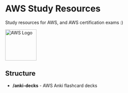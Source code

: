 # AWS Study Resources

Study resources for AWS, and AWS certification exams :)

<img src="https://www.pngplay.com/wp-content/uploads/3/Amazon-Web-Services-AWS-Logo-Transparent-PNG.png" alt="AWS Logo" width="100">

## Structure
- **/anki-decks** - AWS Anki flashcard decks
